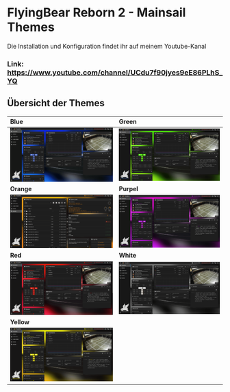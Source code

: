 # FlyingBear Reborn 2 - Mainsail Themes

Die Installation und Konfiguration findet ihr auf meinem Youtube-Kanal

### Link: https://www.youtube.com/channel/UCdu7f90jyes9eE86PLhS_YQ

## Übersicht der Themes

|Blue |Green |
| :--- | :--- |
|![Blue Theme](FBR2-Blue/Screenshot.png)|![Green Theme](FBR2-Green/Screenshot.png)|
|**Orange** |**Purpel** |
|![Orange Theme](FBR2-Orange/Screenshot.png)|![Purple Theme](FBR2-Purple/Screenshot.png)|
|**Red**   |**White** |
|![Red Theme](FBR2-Red/Screenshot.png)|![White Theme](FBR2-White/Screenshot.png)|
|**Yellow**|      |
|![Yellow Theme](FBR2-Yellow/Screenshot.png)||